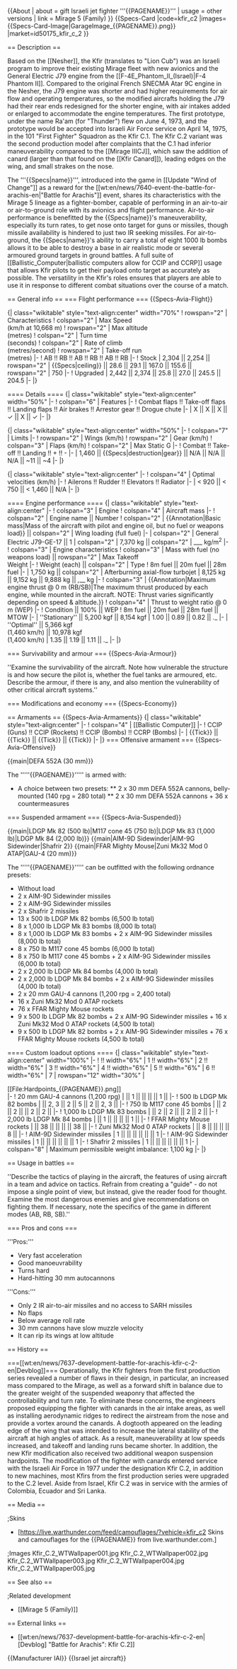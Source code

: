 {{About
| about = gift Israeli jet fighter '''{{PAGENAME}}'''
| usage = other versions
| link = Mirage 5 (Family)
}}
{{Specs-Card
|code=kfir_c2
|images={{Specs-Card-Image|GarageImage_{{PAGENAME}}.png}}
|market=id50175_kfir_c_2
}}

== Description ==
<!-- ''In the description, the first part should be about the history of and the creation and combat usage of the aircraft, as well as its key features. In the second part, tell the reader about the aircraft in the game. Insert a screenshot of the vehicle, so that if the novice player does not remember the vehicle by name, he will immediately understand what kind of vehicle the article is talking about.'' -->
Based on the [[Nesher]], the Kfir (translates to "Lion Cub") was an Israeli program to improve their existing Mirage fleet with new avionics and the General Electric J79 engine from the [[F-4E_Phantom_II_(Israel)|F-4 Phantom II]]. Compared to the original French SNECMA Atar 9C engine in the Nesher, the J79 engine was shorter and had higher requirements for air flow and operating temperatures, so the modified aircrafts holding the J79 had their rear ends redesigned for the shorter engine, with air intakes added or enlarged to accommodate the engine temperatures. The first prototype, under the name Ra'am (for "Thunder") flew on June 4, 1973, and the prototype would be accepted into Israeli Air Force service on April 14, 1975, in the 101 "First Fighter" Squadron as the Kfir C.1. The Kfir C.2 variant was the second production model after complaints that the C.1 had inferior maneuverability compared to the [[Mirage IIICJ]], which saw the addition of canard (larger than that found on the [[Kfir Canard]]), leading edges on the wing, and small strakes on the nose.

The '''{{Specs|name}}''', introduced into the game in [[Update "Wind of Change"]] as a reward for the [[wt:en/news/7640-event-the-battle-for-arachis-en|"Battle for Arachis"]] event, shares its characteristics with the Mirage 5 lineage as a fighter-bomber, capable of performing in an air-to-air or air-to-ground role with its avionics and flight performance. Air-to-air performance is benefitted by the {{Specs|name}}'s maneuverability, especially its turn rates, to get nose onto target for guns or missiles, though missile availability is hindered to just two IR seeking missiles. For air-to-ground, the {{Specs|name}}'s ability to carry a total of eight 1000 lb bombs allows it to be able to destroy a base in air realistic mode or several armoured ground targets in ground battles. A full suite of [[Ballistic_Computer|ballistic computers allow for CCIP and CCRP]] usage that allows Kfir pilots to get their payload onto target as accurately as possible. The versatility in the Kfir's roles ensures that players are able to use it in response to different combat situations over the course of a match.

== General info ==
=== Flight performance ===
{{Specs-Avia-Flight}}
<!-- ''Describe how the aircraft behaves in the air. Speed, manoeuvrability, acceleration and allowable loads - these are the most important characteristics of the vehicle.'' -->

{| class="wikitable" style="text-align:center" width="70%"
! rowspan="2" | Characteristics
! colspan="2" | Max Speed<br>(km/h at 10,668 m)
! rowspan="2" | Max altitude<br>(metres)
! colspan="2" | Turn time<br>(seconds)
! colspan="2" | Rate of climb<br>(metres/second)
! rowspan="2" | Take-off run<br>(metres)
|-
! AB !! RB !! AB !! RB !! AB !! RB
|-
! Stock
| 2,304 || 2,254 || rowspan="2" | {{Specs|ceiling}} || 28.6 || 29.1 || 167.0 || 155.6 || rowspan="2" | 750
|-
! Upgraded
| 2,442 || 2,374 || 25.8 || 27.0 || 245.5 || 204.5
|-
|}

==== Details ====
{| class="wikitable" style="text-align:center" width="50%"
|-
! colspan="6" | Features
|-
! Combat flaps !! Take-off flaps !! Landing flaps !! Air brakes !! Arrestor gear !! Drogue chute
|-
| X || X || X || ✓ || X || ✓     <!-- ✓ -->
|-
|}

{| class="wikitable" style="text-align:center" width="50%"
|-
! colspan="7" | Limits
|-
! rowspan="2" | Wings (km/h)
! rowspan="2" | Gear (km/h)
! colspan="3" | Flaps (km/h)
! colspan="2" | Max Static G
|-
! Combat !! Take-off !! Landing !! + !! -
|-
| 1,460 <!-- {{Specs|destruction|body}} --> || {{Specs|destruction|gear}} || N/A || N/A || N/A || ~11 || ~4
|-
|}

{| class="wikitable" style="text-align:center"
|-
! colspan="4" | Optimal velocities (km/h)
|-
! Ailerons !! Rudder !! Elevators !! Radiator
|-
| < 920 || < 750 || < 1,460 || N/A
|-
|}

==== Engine performance ====
{| class="wikitable" style="text-align:center"
|-
! colspan="3" | Engine
! colspan="4" | Aircraft mass
|-
! colspan="2" | Engine name || Number
! colspan="2" | {{Annotation|Basic mass|Mass of the aircraft with pilot and engine oil, but no fuel or weapons load}} || colspan="2" | Wing loading (full fuel)
|-
| colspan="2" | General Electric J79-GE-17 || 1
| colspan="2" | 7,370 kg || colspan="2" | ___ kg/m<sup>2</sup>
|-
! colspan="3" | Engine characteristics
! colspan="3" | Mass with fuel (no weapons load) || rowspan="2" | Max Takeoff<br>Weight
|-
! Weight (each) || colspan="2" | Type
! 8m fuel || 20m fuel || 28m fuel
|-
| 1,750 kg || colspan="2" | Afterburning axial-flow turbojet
| 8,125 kg || 9,152 kg || 9,888 kg || _,___ kg
|-
! colspan="3" | {{Annotation|Maximum engine thrust @ 0 m (RB/SB)|The maximum thrust produced by each engine, while mounted in the aircraft. NOTE: Thrust varies significantly depending on speed & altitude.}}
! colspan="4" | Thrust to weight ratio @ 0 m (WEP)
|-
! Condition || 100% || WEP
! 8m fuel || 20m fuel || 28m fuel || MTOW
|-
| ''Stationary'' || 5,200 kgf || 8,154 kgf
| 1.00 || 0.89 || 0.82 || _.__
|-
| ''Optimal'' || 5,366 kgf<br>(1,460 km/h) || 10,978 kgf<br>(1,400 km/h)
| 1.35 || 1.19 || 1.11 || _.__
|-
|}

=== Survivability and armour ===
{{Specs-Avia-Armour}}
<!-- ''Examine the survivability of the aircraft. Note how vulnerable the structure is and how secure the pilot is, whether the fuel tanks are armoured, etc. Describe the armour, if there is any, and also mention the vulnerability of other critical aircraft systems.'' -->
''Examine the survivability of the aircraft. Note how vulnerable the structure is and how secure the pilot is, whether the fuel tanks are armoured, etc. Describe the armour, if there is any, and also mention the vulnerability of other critical aircraft systems.''

=== Modifications and economy ===
{{Specs-Economy}}

== Armaments ==
{{Specs-Avia-Armaments}}
{| class="wikitable" style="text-align:center"
|-
! colspan="4" | [[Ballistic Computer]]
|-
! CCIP (Guns) !! CCIP (Rockets) !! CCIP (Bombs) !! CCRP (Bombs)
|-
| {{Tick}} || {{Tick}} || {{Tick}} || {{Tick}}
|-
|}
=== Offensive armament ===
{{Specs-Avia-Offensive}}
<!-- ''Describe the offensive armament of the aircraft, if any. Describe how effective the cannons and machine guns are in a battle, and also what belts or drums are better to use. If there is no offensive weaponry, delete this subsection.'' -->
{{main|DEFA 552A (30 mm)}}

The '''''{{PAGENAME}}''''' is armed with:

* A choice between two presets:
** 2 x 30 mm DEFA 552A cannons, belly-mounted (140 rpg = 280 total)
** 2 x 30 mm DEFA 552A cannons + 36 x countermeasures

=== Suspended armament ===
{{Specs-Avia-Suspended}}
<!-- ''Describe the aircraft's suspended armament: additional cannons under the wings, bombs, rockets and torpedoes. This section is especially important for bombers and attackers. If there is no suspended weaponry remove this subsection.'' -->
{{main|LDGP Mk 82 (500 lb)|M117 cone 45 (750 lb)|LDGP Mk 83 (1,000 lb)|LDGP Mk 84 (2,000 lb)}}
{{main|AIM-9D Sidewinder|AIM-9G Sidewinder|Shafrir 2}}
{{main|FFAR Mighty Mouse|Zuni Mk32 Mod 0 ATAP|GAU-4 (20 mm)}}

The '''''{{PAGENAME}}''''' can be outfitted with the following ordnance presets:

* Without load
* 2 x AIM-9D Sidewinder missiles
* 2 x AIM-9G Sidewinder missiles
* 2 x Shafrir 2 missiles
* 13 x 500 lb LDGP Mk 82 bombs (6,500 lb total)
* 8 x 1,000 lb LDGP Mk 83 bombs (8,000 lb total)
* 8 x 1,000 lb LDGP Mk 83 bombs + 2 x AIM-9G Sidewinder missiles (8,000 lb total)
* 8 x 750 lb M117 cone 45 bombs (6,000 lb total)
* 8 x 750 lb M117 cone 45 bombs + 2 x AIM-9G Sidewinder missiles (6,000 lb total)
* 2 x 2,000 lb LDGP Mk 84 bombs (4,000 lb total)
* 2 x 2,000 lb LDGP Mk 84 bombs + 2 x AIM-9G Sidewinder missiles (4,000 lb total)
* 2 x 20 mm GAU-4 cannons (1,200 rpg = 2,400 total)
* 16 x Zuni Mk32 Mod 0 ATAP rockets
* 76 x FFAR Mighty Mouse rockets
* 9 x 500 lb LDGP Mk 82 bombs + 2 x AIM-9G Sidewinder missiles + 16 x Zuni Mk32 Mod 0 ATAP rockets (4,500 lb total)
* 9 x 500 lb LDGP Mk 82 bombs + 2 x AIM-9G Sidewinder missiles + 76 x FFAR Mighty Mouse rockets (4,500 lb total)

==== Custom loadout options ====
{| class="wikitable" style="text-align:center" width="100%"
|-
! !! width="6%" | 1 !! width="6%" | 2 !! width="6%" | 3 !! width="6%" | 4 !! width="6%" | 5 !! width="6%" | 6 !! width="6%" | 7
| rowspan="12" width="30%" | <div class="ttx-image">[[File:Hardpoints_{{PAGENAME}}.png]]</div>
|-
! 20 mm GAU-4 cannons (1,200 rpg)
| || 1 || || || || 1 ||
|-
! 500 lb LDGP Mk 82 bombs
| || 2, 3 || 2 || 5 || 2 || 2, 3 ||
|-
! 750 lb M117 cone 45 bombs
| || 2 || 2 || || 2 || 2 ||
|-
! 1,000 lb LDGP Mk 83 bombs
| || 2 || 2 || || 2 || 2 ||
|-
! 2,000 lb LDGP Mk 84 bombs
| || 1 || || || || 1 ||
|-
! FFAR Mighty Mouse rockets
| || 38 || || || || 38 ||
|-
! Zuni Mk32 Mod 0 ATAP rockets
| || 8 || || || || 8 ||
|-
! AIM-9D Sidewinder missiles
| 1 || || || || || || 1
|-
! AIM-9G Sidewinder missiles
| 1 || || || || || || 1
|-
! Shafrir 2 missiles
| 1 || || || || || || 1
|-
| colspan="8" | Maximum permissible weight imbalance: 1,100 kg
|-
|}

== Usage in battles ==
<!-- ''Describe the tactics of playing in the aircraft, the features of using aircraft in a team and advice on tactics. Refrain from creating a "guide" - do not impose a single point of view, but instead, give the reader food for thought. Examine the most dangerous enemies and give recommendations on fighting them. If necessary, note the specifics of the game in different modes (AB, RB, SB).'' -->
''Describe the tactics of playing in the aircraft, the features of using aircraft in a team and advice on tactics. Refrain from creating a "guide" - do not impose a single point of view, but instead, give the reader food for thought. Examine the most dangerous enemies and give recommendations on fighting them. If necessary, note the specifics of the game in different modes (AB, RB, SB).''

=== Pros and cons ===
<!-- ''Summarise and briefly evaluate the vehicle in terms of its characteristics and combat effectiveness. Mark its pros and cons in the bulleted list. Try not to use more than 6 points for each of the characteristics. Avoid using categorical definitions such as "bad", "good" and the like - use substitutions with softer forms such as "inadequate" and "effective".'' -->

'''Pros:'''

* Very fast acceleration
* Good manoeuvrability
* Turns hard
* Hard-hitting 30 mm autocannons

'''Cons:'''

* Only 2 IR air-to-air missiles and no access to SARH missiles
* No flaps
* Below average roll rate
* 30 mm cannons have slow muzzle velocity
* It can rip its wings at low altitude

== History ==
<!-- ''Describe the history of the creation and combat usage of the aircraft in more detail than in the introduction. If the historical reference turns out to be too long, take it to a separate article, taking a link to the article about the vehicle and adding a block "/History" (example: <nowiki>https://wiki.warthunder.com/(Vehicle-name)/History</nowiki>) and add a link to it here using the <code>main</code> template. Be sure to reference text and sources by using <code><nowiki><ref></ref></nowiki></code>, as well as adding them at the end of the article with <code><nowiki><references /></nowiki></code>. This section may also include the vehicle's dev blog entry (if applicable) and the in-game encyclopedia description (under <code><nowiki>=== In-game description ===</nowiki></code>, also if applicable).'' -->
===[[wt:en/news/7637-development-battle-for-arachis-kfir-c-2-en|Devblog]]===
Operationally, the Kfir fighters from the first production series revealed a number of flaws in their design, in particular, an increased mass compared to the Mirage, as well as a forward shift in balance due to the greater weight of the suspended weaponry that affected the controllability and turn rate. To eliminate these concerns, the engineers proposed equipping the fighter with canards in the air intake areas, as well as installing aerodynamic ridges to redirect the airstream from the nose and provide a vortex around the canards. A dogtooth appeared on the leading edge of the wing that was intended to increase the lateral stability of the aircraft at high angles of attack. As a result, maneuverability at low speeds increased, and takeoff and landing runs became shorter. In addition, the new Kfir modification also received two additional weapon suspension hardpoints. The modification of the fighter with canards entered service with the Israeli Air Force in 1977 under the designation Kfir C.2, in addition to new machines, most Kfirs from the first production series were upgraded to the C.2 level. Aside from Israel, Kfir C.2 was in service with the armies of Colombia, Ecuador and Sri Lanka.

== Media ==
<!-- ''Excellent additions to the article would be video guides, screenshots from the game, and photos.'' -->

;Skins

* [https://live.warthunder.com/feed/camouflages/?vehicle=kfir_c2 Skins and camouflages for the {{PAGENAME}} from live.warthunder.com.]

;Images
<gallery mode="packed-hover" heights="200">
Kfir_C.2_WTWallpaper001.jpg
Kfir_C.2_WTWallpaper002.jpg
Kfir_C.2_WTWallpaper003.jpg
Kfir_C.2_WTWallpaper004.jpg
Kfir_C.2_WTWallpaper005.jpg
</gallery>

== See also ==
<!-- ''Links to the articles on the War Thunder Wiki that you think will be useful for the reader, for example:''
* ''reference to the series of the aircraft;''
* ''links to approximate analogues of other nations and research trees.'' -->

;Related development

* [[Mirage 5 (Family)]]

== External links ==
<!-- ''Paste links to sources and external resources, such as:''
* ''topic on the official game forum;''
* ''other literature.'' -->

* [[wt:en/news/7637-development-battle-for-arachis-kfir-c-2-en|[Devblog] "Battle for Arachis": Kfir C.2]]

{{Manufacturer IAI}}
{{Israel jet aircraft}}
